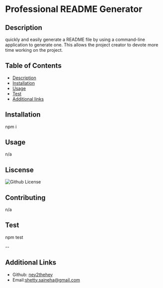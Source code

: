 
  # Professional README Generator

  ## Description

  quickly and easily generate a README file by using a command-line application to generate one. This allows the project creator to devote more time working on the project.


  ## Table of Contents 
  - [Description](#description)
  - [Installation](#installation)
  - [Usage](#usage)
  - [Test](#test)
  - [Additional links](#additional-links)


  ## Installation
  npm i

  ## Usage
  n/a


  ## Liscense 
  ![Github License](https://img.shields.io/badge/license-MIT-blue.svg)

  ## Contributing
  n/a

  ## Test
  npm test

  --
  ## Additional Links
  * Github: [ney2thehey](https://github.com/ney2thehey)
  * Email:shetty.saineha@gmail.com
  